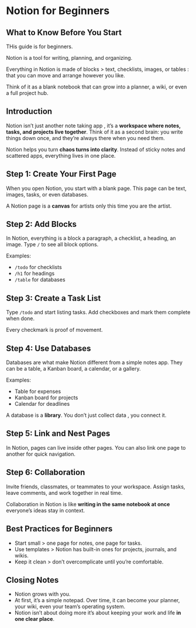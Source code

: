 # Notion for Beginners

## What to Know Before You Start

THis guide is for beginners.

Notion is a tool for writing, planning, and organizing.

Everything in Notion is made of blocks > text, checklists, images, or tables : that you can move and arrange however you like.

Think of it as a blank notebook that can grow into a planner, a wiki, or even a full project hub.

## Introduction

Notion isn’t just another note taking app , it’s a **workspace where notes, tasks, and projects live together**.
Think of it as a second brain: you write things down once, and they’re always there when you need them.

 Notion helps you turn **chaos turns into clarity**. Instead of sticky notes and scattered apps, everything lives in one place.


## Step 1: Create Your First Page

When you open Notion, you start with a blank page.
This page can be text, images, tasks, or even databases.

A Notion page is  a **canvas** for artists only this time you are the artist. 

## Step 2: Add Blocks

In Notion, everything is a block  a paragraph, a checklist, a heading, an image.
Type `/` to see all block options.

Examples:

* `/todo` for checklists
* `/h1` for headings
* `/table` for databases


## Step 3: Create a Task List

Type `/todo` and start listing tasks.
Add checkboxes and mark them complete when done.

 Every checkmark is proof of movement.

## Step 4: Use Databases

Databases are what make Notion different from a simple notes app.
They can be a table, a Kanban board, a calendar, or a gallery.

Examples:

* Table for expenses
* Kanban board for projects
* Calendar for deadlines

A database is a **library**. You don’t just collect data , you connect it.



## Step 5: Link and Nest Pages

In Notion, pages can live inside other pages.
You can also link one page to another for quick navigation.


## Step 6: Collaboration

Invite friends, classmates, or teammates to your workspace.
Assign tasks, leave comments, and work together in real time.

Collaboration in Notion is like **writing in the same notebook at once**  everyone’s ideas stay in context.



## Best Practices for Beginners

* Start small > one page for notes, one page for tasks.
* Use templates > Notion has built-in ones for projects, journals, and wikis.
* Keep it clean > don’t overcomplicate until you’re comfortable.


## Closing Notes

- Notion grows with you.
- At first, it’s a simple notepad. Over time, it can become your planner, your wiki, even your team’s operating system.
- Notion isn’t about doing more  it’s about keeping your work and life **in one clear place**.

